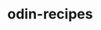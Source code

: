 # odin-recipes

<!--This project will cover all section 1 lessons and will build a website involving recipes-->
